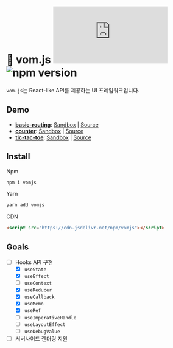 # :eyes: vom.js ![gzip size](https://img.badgesize.io/https://cdn.jsdelivr.net/npm/vomjs/dist/vom.js?label=gzip&compression=gzip)  ![npm version](https://img.shields.io/npm/v/vomjs)

`vom.js`는 React-like API를 제공하는 UI 프레임워크입니다.


## Demo

- [**basic-routing**](https://f2oz7.csb.app): [Sandbox](https://codesandbox.io/s/f2oz7) | [Source](examples/basic-routing)
- [**counter**](https://qfei5.csb.app): [Sandbox](https://codesandbox.io/s/qfei5) | [Source](examples/counter)
- [**tic-tac-toe**](https://krncs.csb.app): [Sandbox](https://codesandbox.io/s/krncs) | [Source](examples/tic-tac-toe)

## Install

Npm
```sh
npm i vomjs
```

Yarn
```sh
yarn add vomjs
```

CDN
```html
<script src="https://cdn.jsdelivr.net/npm/vomjs"></script>
```

## Goals
- [ ] Hooks API 구현
  - [x] `useState`
  - [x] `useEffect`
  - [ ] `useContext`
  - [x] `useReducer`
  - [x] `useCallback`
  - [x] `useMemo`
  - [x] `useRef`
  - [ ] `useImperativeHandle`
  - [ ] `useLayoutEffect`
  - [ ] `useDebugValue`
- [ ] 서버사이드 렌더링 지원
